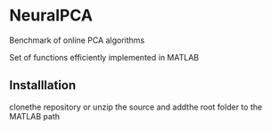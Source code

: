 # NeuralPCA
Benchmark of online PCA algorithms 

Set of functions efficiently implemented in MATLAB

## Installlation

clonethe repository or unzip the source and addthe root folder to the MATLAB path
